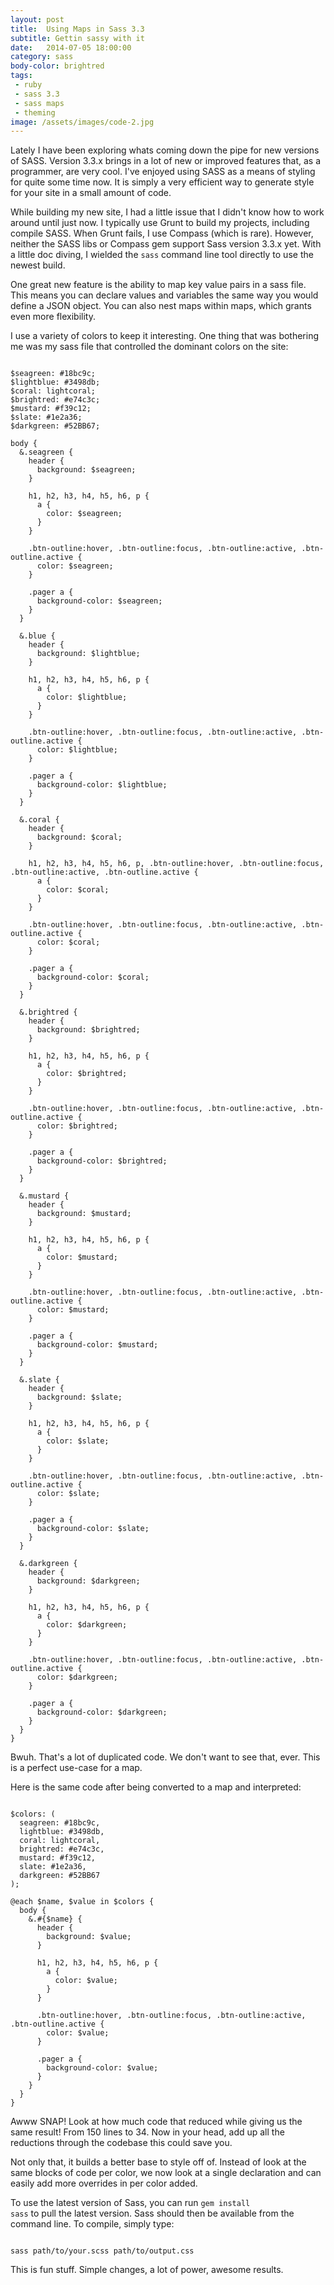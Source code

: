 ```yaml
---
layout: post
title:  Using Maps in Sass 3.3
subtitle: Gettin sassy with it
date:   2014-07-05 18:00:00
category: sass
body-color: brightred
tags:
 - ruby
 - sass 3.3
 - sass maps
 - theming
image: /assets/images/code-2.jpg
---
```


Lately I have been exploring whats coming down the pipe for new versions of SASS. Version 3.3.x brings in a lot of new or improved features
that, as a programmer, are very cool. I've enjoyed using SASS as a means of styling for quite some time now. It is simply a very efficient way
to generate style for your site in a small amount of code.

While building my new site, I had a little issue that I didn't know how to work around until just now. I typically use Grunt to build my
projects, including compile SASS. When Grunt fails, I use Compass (which is rare). However, neither the SASS libs or Compass gem support
Sass version 3.3.x yet. With a little doc diving, I wielded the <code>sass</code> command line tool directly to use the newest build.

One great new feature is the ability to map key value pairs in a sass file. This means you can declare values and variables the same way you
would define a JSON object. You can also nest maps within maps, which grants even more flexibility.

I use a variety of colors to keep it interesting. One thing that was bothering me was my sass file that controlled the dominant colors on the site:

<pre class="language-scss line-numbers"><code class="language-scss">
$seagreen: #18bc9c;
$lightblue: #3498db;
$coral: lightcoral;
$brightred: #e74c3c;
$mustard: #f39c12;
$slate: #1e2a36;
$darkgreen: #52BB67;

body {
  &.seagreen {
    header {
      background: $seagreen;
    }

    h1, h2, h3, h4, h5, h6, p {
      a {
        color: $seagreen;
      }
    }

    .btn-outline:hover, .btn-outline:focus, .btn-outline:active, .btn-outline.active {
      color: $seagreen;
    }

    .pager a {
      background-color: $seagreen;
    }
  }

  &.blue {
    header {
      background: $lightblue;
    }

    h1, h2, h3, h4, h5, h6, p {
      a {
        color: $lightblue;
      }
    }

    .btn-outline:hover, .btn-outline:focus, .btn-outline:active, .btn-outline.active {
      color: $lightblue;
    }

    .pager a {
      background-color: $lightblue;
    }
  }

  &.coral {
    header {
      background: $coral;
    }

    h1, h2, h3, h4, h5, h6, p, .btn-outline:hover, .btn-outline:focus, .btn-outline:active, .btn-outline.active {
      a {
        color: $coral;
      }
    }

    .btn-outline:hover, .btn-outline:focus, .btn-outline:active, .btn-outline.active {
      color: $coral;
    }

    .pager a {
      background-color: $coral;
    }
  }

  &.brightred {
    header {
      background: $brightred;
    }

    h1, h2, h3, h4, h5, h6, p {
      a {
        color: $brightred;
      }
    }

    .btn-outline:hover, .btn-outline:focus, .btn-outline:active, .btn-outline.active {
      color: $brightred;
    }

    .pager a {
      background-color: $brightred;
    }
  }

  &.mustard {
    header {
      background: $mustard;
    }

    h1, h2, h3, h4, h5, h6, p {
      a {
        color: $mustard;
      }
    }

    .btn-outline:hover, .btn-outline:focus, .btn-outline:active, .btn-outline.active {
      color: $mustard;
    }

    .pager a {
      background-color: $mustard;
    }
  }

  &.slate {
    header {
      background: $slate;
    }

    h1, h2, h3, h4, h5, h6, p {
      a {
        color: $slate;
      }
    }

    .btn-outline:hover, .btn-outline:focus, .btn-outline:active, .btn-outline.active {
      color: $slate;
    }

    .pager a {
      background-color: $slate;
    }
  }

  &.darkgreen {
    header {
      background: $darkgreen;
    }

    h1, h2, h3, h4, h5, h6, p {
      a {
        color: $darkgreen;
      }
    }

    .btn-outline:hover, .btn-outline:focus, .btn-outline:active, .btn-outline.active {
      color: $darkgreen;
    }

    .pager a {
      background-color: $darkgreen;
    }
  }
}
</code></pre>

Bwuh. That's a lot of duplicated code. We don't want to see that, ever. This is a perfect use-case for a map.

Here is the same code after being converted to a map and interpreted:

<pre class="language-scss line-numbers"><code class="language-scss">
$colors: (
  seagreen: #18bc9c,
  lightblue: #3498db,
  coral: lightcoral,
  brightred: #e74c3c,
  mustard: #f39c12,
  slate: #1e2a36,
  darkgreen: #52BB67
);

@each $name, $value in $colors {
  body {
    &.#{$name} {
      header {
        background: $value;
      }

      h1, h2, h3, h4, h5, h6, p {
        a {
          color: $value;
        }
      }

      .btn-outline:hover, .btn-outline:focus, .btn-outline:active, .btn-outline.active {
        color: $value;
      }

      .pager a {
        background-color: $value;
      }
    }
  }
}
</code></pre>

Awww SNAP! Look at how much code that reduced while giving us the same result! From 150 lines to 34. Now in your head, add up all the reductions
through the codebase this could save you.

Not only that, it builds a better base to style off of. Instead of look at the same blocks of code per color, we now look at a single declaration and can easily add more overrides in per color added.

To use the latest version of Sass, you can run <code>gem install sass</code> to pull the latest version. Sass should then be available from
the command line. To compile, simply type:

<pre class="language-bash"><code class="language-bash">
sass path/to/your.scss path/to/output.css
</code></pre>

This is fun stuff. Simple changes, a lot of power, awesome results.
